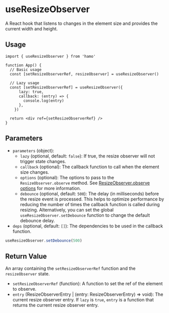 # useResizeObserver

A React hook that listens to changes in the element size and provides the current width and height.

## Usage

```tsx
import { useResizeObserver } from 'hamo'

function App() {
  // Basic usage
  const [setResizeObserverRef, resizeObserver] = useResizeObserver()

  // Lazy usage
  const [setResizeObserverRef] = useResizeObserver({ 
      lazy: true,
      callback: (entry) => {
        console.log(entry)
      },
    })

  return <div ref={setResizeObserverRef} />
}
```

## Parameters

- `parameters` (object):
  - `lazy` (optional, default: `false`): If true, the resize observer will not trigger state changes.
  - `callback` (optional): The callback function to call when the element size changes.
  - `options` (optional): The options to pass to the `ResizeObserver.observe` method. See [ResizeObserver.observe options](https://developer.mozilla.org/en-US/docs/Web/API/ResizeObserver/observe#options) for more information.
  - `debounce` (optional, default: `500`): The delay (in milliseconds) before the resize event is processed. This helps to optimize performance by reducing the number of times the callback function is called during resizing. Alternatively, you can set the global `useResizeObserver.setDebounce` function to change the default debounce delay.
- `deps` (optional, default: `[]`): The dependencies to be used in the callback function.

```jsx
useResizeObserver.setDebounce(500)
```

## Return Value

An array containing the `setResizeObserverRef` function and the `resizeObserver` state.

- `setResizeObserverRef` (function): A function to set the ref of the element to observe.
- `entry` (ResizeObserverEntry | (entry: ResizeObserverEntry) => void): The current resize observer entry. If `lazy` is `true`, `entry` is a function that returns the current resize observer entry.

